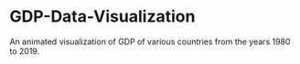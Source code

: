 # GDP-Data-Visualization
An animated visualization of GDP of various countries from the years 1980 to 2019. 
